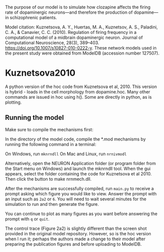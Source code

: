 The purpose of our model is to simulate how clozapine affects the firing rate of dopaminergic neurons—and therefore the production of dopamine—in schizophrenic patients.

Model citation: 
Kuznetsova, A. Y., Huertas, M. A., Kuznetsov, A. S., Paladini, C. A., & Canavier, C. C. (2010). Regulation of firing frequency in a computational model of a midbrain dopaminergic neuron. Journal of Computational Neuroscience, 28(3), 389–403. https://doi.org/10.1007/s10827-010-0222-y. These network models used in the present study were obtained from ModelDB (accession number 127507).

# Kuznetsova2010
 
A python version of the hoc code from Kuznetsova et al, 2010. This version is hybrid - loads in the cell morphology from dopamine.hoc. Many other commands are issued in hoc using h(). Some are directly in python, as is plotting.

## Running the model

Make sure to compile the mechanisms first:

In the directory of the model code, compile the *.mod mechanisms by running the following command in a terminal:

On Windows, run `mknrndll`
On Mac and Linux, run `nrnivmodl`

Alternatively, open the NEURON Application folder (or program folder from the Start menu on Windows) and launch the mknrndll tool. When the gui appears, select the folder containing the code for Kuznetsova et al 2010. Then click the button to make nrnmech.dll.

After the mechanisms are successfully compiled, run `main.py` to receive a prompt asking which figure you would like to view. Answer the prompt with an input such as `2a2` or `6`. You will need to wait several minutes for the simulation to run and then generate the figure.

You can continue to plot as many figures as you want before answering the prompt with `q` or `quit`.

The control trace (Figure 2a2) is slightly different than the screen shot provided in the original model repository. However, so is the hoc version when I run it; perhaps the authors made a change to their model after preparing the publication figures and before uploading to ModelDB.


